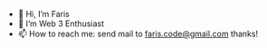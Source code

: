 - 👋 Hi, I’m Faris
- 👀 I’m Web 3 Enthusiast
- 📫 How to reach me: send mail to faris.code@gmail.com thanks!

<!---
farisqadr/farisqadr is a ✨ special ✨ repository because its `README.md` (this file) appears on your GitHub profile.
You can click the Preview link to take a look at your changes.
--->
